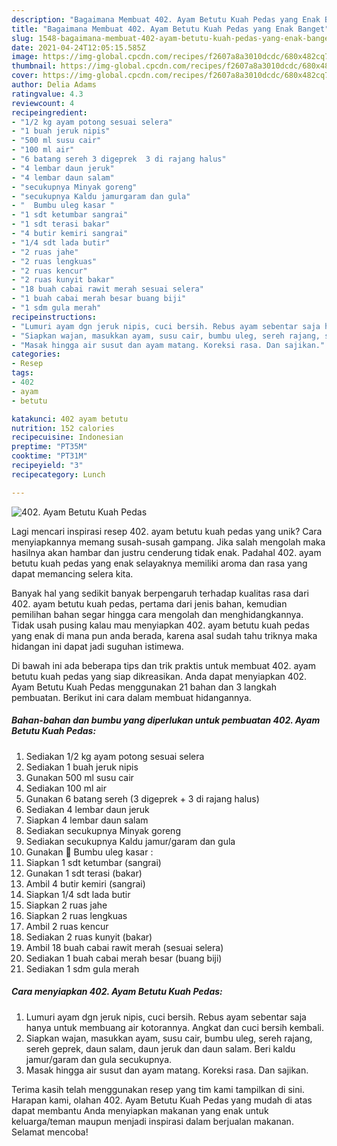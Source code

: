 ```yaml
---
description: "Bagaimana Membuat 402. Ayam Betutu Kuah Pedas yang Enak Banget"
title: "Bagaimana Membuat 402. Ayam Betutu Kuah Pedas yang Enak Banget"
slug: 1548-bagaimana-membuat-402-ayam-betutu-kuah-pedas-yang-enak-banget
date: 2021-04-24T12:05:15.585Z
image: https://img-global.cpcdn.com/recipes/f2607a8a3010dcdc/680x482cq70/402-ayam-betutu-kuah-pedas-foto-resep-utama.jpg
thumbnail: https://img-global.cpcdn.com/recipes/f2607a8a3010dcdc/680x482cq70/402-ayam-betutu-kuah-pedas-foto-resep-utama.jpg
cover: https://img-global.cpcdn.com/recipes/f2607a8a3010dcdc/680x482cq70/402-ayam-betutu-kuah-pedas-foto-resep-utama.jpg
author: Delia Adams
ratingvalue: 4.3
reviewcount: 4
recipeingredient:
- "1/2 kg ayam potong sesuai selera"
- "1 buah jeruk nipis"
- "500 ml susu cair"
- "100 ml air"
- "6 batang sereh 3 digeprek  3 di rajang halus"
- "4 lembar daun jeruk"
- "4 lembar daun salam"
- "secukupnya Minyak goreng"
- "secukupnya Kaldu jamurgaram dan gula"
- "  Bumbu uleg kasar "
- "1 sdt ketumbar sangrai"
- "1 sdt terasi bakar"
- "4 butir kemiri sangrai"
- "1/4 sdt lada butir"
- "2 ruas jahe"
- "2 ruas lengkuas"
- "2 ruas kencur"
- "2 ruas kunyit bakar"
- "18 buah cabai rawit merah sesuai selera"
- "1 buah cabai merah besar buang biji"
- "1 sdm gula merah"
recipeinstructions:
- "Lumuri ayam dgn jeruk nipis, cuci bersih. Rebus ayam sebentar saja hanya untuk membuang air kotorannya. Angkat dan cuci bersih kembali."
- "Siapkan wajan, masukkan ayam, susu cair, bumbu uleg, sereh rajang, sereh geprek, daun salam, daun jeruk dan daun salam. Beri kaldu jamur/garam dan gula secukupnya."
- "Masak hingga air susut dan ayam matang. Koreksi rasa. Dan sajikan."
categories:
- Resep
tags:
- 402
- ayam
- betutu

katakunci: 402 ayam betutu 
nutrition: 152 calories
recipecuisine: Indonesian
preptime: "PT35M"
cooktime: "PT31M"
recipeyield: "3"
recipecategory: Lunch

---
```



![402. Ayam Betutu Kuah Pedas](https://img-global.cpcdn.com/recipes/f2607a8a3010dcdc/680x482cq70/402-ayam-betutu-kuah-pedas-foto-resep-utama.jpg)

Lagi mencari inspirasi resep 402. ayam betutu kuah pedas yang unik? Cara menyiapkannya memang susah-susah gampang. Jika salah mengolah maka hasilnya akan hambar dan justru cenderung tidak enak. Padahal 402. ayam betutu kuah pedas yang enak selayaknya memiliki aroma dan rasa yang dapat memancing selera kita.



Banyak hal yang sedikit banyak berpengaruh terhadap kualitas rasa dari 402. ayam betutu kuah pedas, pertama dari jenis bahan, kemudian pemilihan bahan segar hingga cara mengolah dan menghidangkannya. Tidak usah pusing kalau mau menyiapkan 402. ayam betutu kuah pedas yang enak di mana pun anda berada, karena asal sudah tahu triknya maka hidangan ini dapat jadi suguhan istimewa.


Di bawah ini ada beberapa tips dan trik praktis untuk membuat 402. ayam betutu kuah pedas yang siap dikreasikan. Anda dapat menyiapkan 402. Ayam Betutu Kuah Pedas menggunakan 21 bahan dan 3 langkah pembuatan. Berikut ini cara dalam membuat hidangannya.

<!--inarticleads1-->

##### Bahan-bahan dan bumbu yang diperlukan untuk pembuatan 402. Ayam Betutu Kuah Pedas:

1. Sediakan 1/2 kg ayam potong sesuai selera
1. Sediakan 1 buah jeruk nipis
1. Gunakan 500 ml susu cair
1. Sediakan 100 ml air
1. Gunakan 6 batang sereh (3 digeprek + 3 di rajang halus)
1. Sediakan 4 lembar daun jeruk
1. Siapkan 4 lembar daun salam
1. Sediakan secukupnya Minyak goreng
1. Sediakan secukupnya Kaldu jamur/garam dan gula
1. Gunakan  💮 Bumbu uleg kasar :
1. Siapkan 1 sdt ketumbar (sangrai)
1. Gunakan 1 sdt terasi (bakar)
1. Ambil 4 butir kemiri (sangrai)
1. Siapkan 1/4 sdt lada butir
1. Siapkan 2 ruas jahe
1. Siapkan 2 ruas lengkuas
1. Ambil 2 ruas kencur
1. Sediakan 2 ruas kunyit (bakar)
1. Ambil 18 buah cabai rawit merah (sesuai selera)
1. Sediakan 1 buah cabai merah besar (buang biji)
1. Sediakan 1 sdm gula merah




<!--inarticleads2-->

##### Cara menyiapkan 402. Ayam Betutu Kuah Pedas:

1. Lumuri ayam dgn jeruk nipis, cuci bersih. Rebus ayam sebentar saja hanya untuk membuang air kotorannya. Angkat dan cuci bersih kembali.
1. Siapkan wajan, masukkan ayam, susu cair, bumbu uleg, sereh rajang, sereh geprek, daun salam, daun jeruk dan daun salam. Beri kaldu jamur/garam dan gula secukupnya.
1. Masak hingga air susut dan ayam matang. Koreksi rasa. Dan sajikan.




Terima kasih telah menggunakan resep yang tim kami tampilkan di sini. Harapan kami, olahan 402. Ayam Betutu Kuah Pedas yang mudah di atas dapat membantu Anda menyiapkan makanan yang enak untuk keluarga/teman maupun menjadi inspirasi dalam berjualan makanan. Selamat mencoba!
